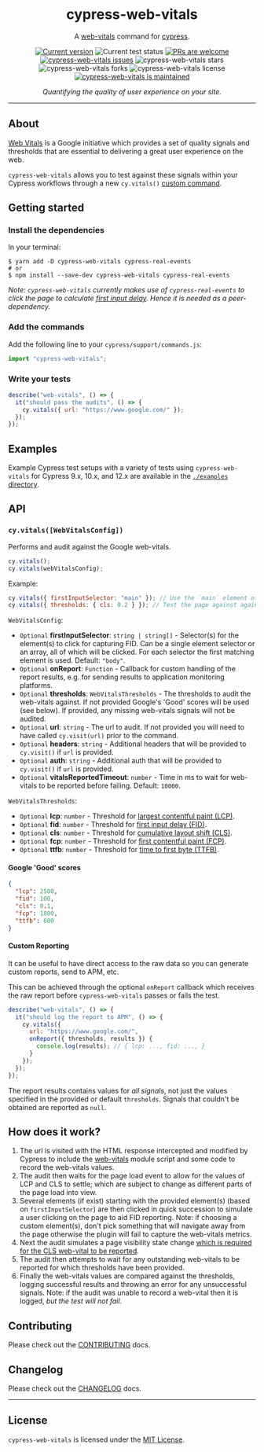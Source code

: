 <p align="center">
  <h1 align="center">cypress-web-vitals</h1>
</p>
<p align="center">
A <a href="https://github.com/GoogleChrome/web-vitals">web-vitals</a> command for <a href="https://github.com/cypress-io/cypress">cypress</a>.
</p>
<p align="center">
   <a href="https://github.com/cmorten/cypress-web-vitals/tags/"><img src="https://img.shields.io/github/tag/cmorten/cypress-web-vitals" alt="Current version" /></a>
   <img src="https://github.com/cmorten/cypress-web-vitals/workflows/Test/badge.svg" alt="Current test status" />
   <a href="http://makeapullrequest.com"><img src="https://img.shields.io/badge/PRs-welcome-brightgreen.svg" alt="PRs are welcome" /></a>
   <a href="https://github.com/cmorten/cypress-web-vitals/issues/"><img src="https://img.shields.io/github/issues/cmorten/cypress-web-vitals" alt="cypress-web-vitals issues" /></a>
   <img src="https://img.shields.io/github/stars/cmorten/cypress-web-vitals" alt="cypress-web-vitals stars" />
   <img src="https://img.shields.io/github/forks/cmorten/cypress-web-vitals" alt="cypress-web-vitals forks" />
   <img src="https://img.shields.io/github/license/cmorten/cypress-web-vitals" alt="cypress-web-vitals license" />
   <a href="https://GitHub.com/cmorten/cypress-web-vitals/graphs/commit-activity"><img src="https://img.shields.io/badge/Maintained%3F-yes-green.svg" alt="cypress-web-vitals is maintained" /></a>
</p>
<p align="center">
  <i>Quantifying the quality of user experience on your site.</i>
</p>

---

## About

[Web Vitals](https://web.dev/vitals/) is a Google initiative which provides a set of quality signals and thresholds that are essential to delivering a great user experience on the web.

`cypress-web-vitals` allows you to test against these signals within your Cypress workflows through a new `cy.vitals()` [custom command](https://docs.cypress.io/api/cypress-api/custom-commands).

## Getting started

### Install the dependencies

In your terminal:

```console
$ yarn add -D cypress-web-vitals cypress-real-events
# or
$ npm install --save-dev cypress-web-vitals cypress-real-events
```

_Note: `cypress-web-vitals` currently makes use of `cypress-real-events` to click the page to calculate [first input delay](https://web.dev/fid/). Hence it is needed as a peer-dependency._

### Add the commands

Add the following line to your `cypress/support/commands.js`:

```js
import "cypress-web-vitals";
```

### Write your tests

```js
describe("web-vitals", () => {
  it("should pass the audits", () => {
    cy.vitals({ url: "https://www.google.com/" });
  });
});
```

## Examples

Example Cypress test setups with a variety of tests using `cypress-web-vitals` for Cypress 9.x, 10.x, and 12.x are available in the [`./examples` directory](./examples).

## API

### `cy.vitals([WebVitalsConfig])`

Performs and audit against the Google web-vitals.

```js
cy.vitals();
cy.vitals(webVitalsConfig);
```

Example:

```js
cy.vitals({ firstInputSelector: "main" }); // Use the `main` element of the page for clicking to capture the FID.
cy.vitals({ thresholds: { cls: 0.2 } }); // Test the page against against a CLS threshold of 0.2.
```

`WebVitalsConfig`:

- `Optional` **firstInputSelector**: `string | string[]` - Selector(s) for the element(s) to click for capturing FID. Can be a single element selector or an array, all of which will be clicked. For each selector the first matching element is used. Default: `"body"`.
- `Optional` **onReport**: `Function` - Callback for custom handling of the report results, e.g. for sending results to application monitoring platforms.
- `Optional` **thresholds**: `WebVitalsThresholds` - The thresholds to audit the web-vitals against. If not provided Google's 'Good' scores will be used (see below). If provided, any missing web-vitals signals will not be audited.
- `Optional` **url**: `string` - The url to audit. If not provided you will need to have called `cy.visit(url)` prior to the command.
- `Optional` **headers**: `string` - Additional headers that will be provided to `cy.visit()` if `url` is provided.
- `Optional` **auth**: `string` - Additional auth that will be provided to `cy.visit()` if `url` is provided.
- `Optional` **vitalsReportedTimeout**: `number` - Time in ms to wait for web-vitals to be reported before failing. Default: `10000`.

`WebVitalsThresholds`:

- `Optional` **lcp**: `number` - Threshold for [largest contentful paint (LCP)](https://web.dev/lcp/).
- `Optional` **fid**: `number` - Threshold for [first input delay (FID)](https://web.dev/fid/).
- `Optional` **cls**: `number` - Threshold for [cumulative layout shift (CLS)](https://web.dev/cls/).
- `Optional` **fcp**: `number` - Threshold for [first contentful paint (FCP)](https://web.dev/fcp/).
- `Optional` **ttfb**: `number` - Threshold for [time to first byte (TTFB)](https://web.dev/time-to-first-byte/).

#### Google 'Good' scores

```json
{
  "lcp": 2500,
  "fid": 100,
  "cls": 0.1,
  "fcp": 1800,
  "ttfb": 600
}
```

#### Custom Reporting

It can be useful to have direct access to the raw data so you can generate custom reports, send to APM, etc.

This can be achieved through the optional `onReport` callback which receives the raw report before `cypress-web-vitals` passes or fails the test.

```js
describe("web-vitals", () => {
  it("should log the report to APM", () => {
    cy.vitals({
      url: "https://www.google.com/",
      onReport({ thresholds, results }) {
        console.log(results); // { lcp: ..., fid: ..., }
      }
    });
  });
});
```

The report results contains values for _all signals_, not just the values specified in the provided or default `thresholds`. Signals that couldn't be obtained are reported as `null`.

## How does it work?

1. The url is visited with the HTML response intercepted and modified by Cypress to include the [web-vitals](https://github.com/GoogleChrome/web-vitals#from-a-cdn) module script and some code to record the web-vitals values.
1. The audit then waits for the page load event to allow for the values of LCP and CLS to settle; which are subject to change as different parts of the page load into view.
1. Several elements (if exist) starting with the provided element(s) (based on `firstInputSelector`) are then clicked in quick succession to simulate a user clicking on the page to aid FID reporting. Note: if choosing a custom element(s), don't pick something that will navigate away from the page otherwise the plugin will fail to capture the web-vitals metrics.
1. Next the audit simulates a page visibility state change [which is required for the CLS web-vital to be reported](https://www.npmjs.com/package/web-vitals#basic-usage).
1. The audit then attempts to wait for any outstanding web-vitals to be reported for which thresholds have been provided.
1. Finally the web-vitals values are compared against the thresholds, logging successful results and throwing an error for any unsuccessful signals. Note: if the audit was unable to record a web-vital then it is logged, _but the test will not fail_.

## Contributing

Please check out the [CONTRIBUTING](./docs/CONTRIBUTING.md) docs.

## Changelog

Please check out the [CHANGELOG](./docs/CHANGELOG.md) docs.

---

## License

`cypress-web-vitals` is licensed under the [MIT License](./LICENSE.md).
